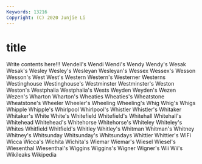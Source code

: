```yaml
---
Keywords: 13216
Copyright: (C) 2020 Junjie Li
---
```


# title

Write contents here!!!
Wendell's 
Wendi 
Wendi's 
Wendy 
Wendy's 
Wesak
Wesak's 
Wesley 
Wesley's 
Wesleyan 
Wesleyan's 
Wessex 
Wessex's 
Wesson 
Wesson's 
West
West's 
Western 
Western's 
Westerner 
Westerns 
Westinghouse 
Westinghouse's 
Westminster 
Westminster's 
Weston
Weston's 
Westphalia 
Westphalia's 
Wests 
Weyden 
Weyden's 
Wezen 
Wezen's 
Wharton 
Wharton's
Wheaties 
Wheaties's 
Wheatstone 
Wheatstone's 
Wheeler 
Wheeler's 
Wheeling 
Wheeling's 
Whig 
Whig's
Whigs 
Whipple 
Whipple's 
Whirlpool 
Whirlpool's 
Whistler 
Whistler's 
Whitaker 
Whitaker's 
White
White's 
Whitefield 
Whitefield's 
Whitehall 
Whitehall's 
Whitehead 
Whitehead's 
Whitehorse 
Whitehorse's 
Whiteley
Whiteley's 
Whites 
Whitfield 
Whitfield's 
Whitley 
Whitley's 
Whitman 
Whitman's 
Whitney 
Whitney's
Whitsunday 
Whitsunday's 
Whitsundays 
Whittier 
Whittier's 
WiFi 
Wicca 
Wicca's 
Wichita 
Wichita's
Wiemar 
Wiemar's 
Wiesel 
Wiesel's 
Wiesenthal 
Wiesenthal's 
Wiggins 
Wiggins's 
Wigner 
Wigner's
Wii 
Wii's 
Wikileaks 
Wikipedia 
